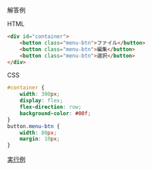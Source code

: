解答例

HTML
```html
<div id="container">
    <button class="menu-btn">ファイル</button>
    <button class="menu-btn">編集</button>
    <button class="menu-btn">選択</button>
</div>
```

CSS
```css
#container {
    width: 300px;
    display: flex;
    flex-direction: row;
    background-color: #00f;
}
button.menu-btn {
    width: 80px;
    margin: 10px;
}
```

[実行例](https://similersub.github.io/quest/1-2side.html)